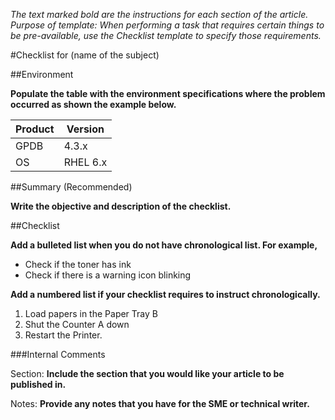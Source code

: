 *The text marked bold are the instructions for each section of the article. 
Purpose of template: When performing a task that requires certain things to be pre-available, use the Checklist template to specify those requirements.*

#Checklist for (name of the subject)

##Environment

**Populate the table with the environment specifications where the problem occurred as shown the example below.**

Product |	Version
--------|---------
GPDB	| 4.3.x
OS	| RHEL 6.x

##Summary (Recommended)

**Write the objective and description of the checklist.**

##Checklist

**Add a bulleted list when you do not have chronological list. For example,**

*	Check if the toner has ink
*	Check if there is a warning icon blinking

**Add a numbered list if your checklist requires to instruct chronologically.**

1.	Load papers in the Paper Tray B
2.	Shut the Counter A down
3.	Restart the Printer.

###Internal Comments

Section: **Include the section that you would like your article to be published in.**

Notes: **Provide any notes that you have for the SME or technical writer.** 
